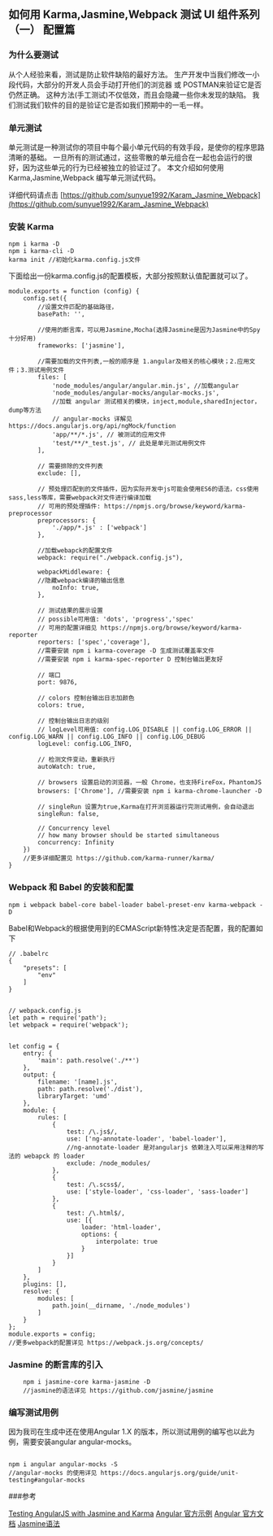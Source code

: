 ## 如何用 Karma,Jasmine,Webpack 测试 UI 组件系列 （一） 配置篇

### 为什么要测试

从个人经验来看，测试是防止软件缺陷的最好方法。
生产开发中当我们修改一小段代码，大部分的开发人员会手动打开他们的浏览器 或 POSTMAN来验证它是否仍然正确。
这种方法(手工测试)不仅低效，而且会隐藏一些你未发现的缺陷。
我们测试我们软件的目的是验证它是否如我们预期中的一毛一样。

### 单元测试

单元测试是一种测试你的项目中每个最小单元代码的有效手段，是使你的程序思路清晰的基础。
一旦所有的测试通过，这些零散的单元组合在一起也会运行的很好，因为这些单元的行为已经被独立的验证过了。
本文介绍如何使用 Karma,Jasmine,Webpack 编写单元测试代码。

详细代码请点击 [https://github.com/sunyue1992/Karam_Jasmine_Webpack](https://github.com/sunyue1992/Karam_Jasmine_Webpack)

### 安装 Karma

```
npm i karma -D
npm i karma-cli -D
karma init //初始化karma.config.js文件
```

下面给出一份karma.config.js的配置模板，大部分按照默认值配置就可以了。

```
module.exports = function (config) {
    config.set({
        //设置文件匹配的基础路径，
        basePath: '', 
        
        //使用的断言库，可以用Jasmine,Mocha(选择Jasmine是因为Jasmine中的Spy十分好用)
        frameworks: ['jasmine'],
        
        //需要加载的文件列表,一般的顺序是 1.angular及相关的核心模块；2.应用文件；3.测试用例文件
        files: [
            'node_modules/angular/angular.min.js', //加载angular
            'node_modules/angular-mocks/angular-mocks.js', 
            //加载 angular 测试相关的模块，inject,module,sharedInjector，dump等方法
            // angular-mocks 详解见 https://docs.angularjs.org/api/ngMock/function
            'app/**/*.js', // 被测试的应用文件
            'test/**/*_test.js', // 此处是单元测试用例文件
        ],

        // 需要排除的文件列表
        exclude: [],

        // 预处理匹配到的文件插件，因为实际开发中js可能会使用ES6的语法，css使用sass,less等库，需要webpack对文件进行编译加载
        // 可用的预处理插件: https://npmjs.org/browse/keyword/karma-preprocessor
        preprocessors: {
            './app/*.js' : ['webpack']
        },
        
        //加载webapck的配置文件
        webpack: require("./webpack.config.js"),
        
        webpackMiddleware: {
        //隐藏webpack编译的输出信息
            noInfo: true,
        },
        
        // 测试结果的展示设置
        // possible可用值: 'dots', 'progress','spec'
        // 可用的配置详细见 https://npmjs.org/browse/keyword/karma-reporter
        reporters: ['spec','coverage'], 
        //需要安装 npm i karma-coverage -D 生成测试覆盖率文件
        //需要安装 npm i karma-spec-reporter D 控制台输出更友好
        
        // 端口
        port: 9876,
        
        // colors 控制台输出日志加颜色
        colors: true,
        
        // 控制台输出日志的级别
        // logLevel可用值: config.LOG_DISABLE || config.LOG_ERROR || config.LOG_WARN || config.LOG_INFO || config.LOG_DEBUG
        logLevel: config.LOG_INFO,
        
        // 检测文件变动，重新执行
        autoWatch: true,
        
        // browsers 设置启动的浏览器，一般 Chrome，也支持FireFox，PhantomJS
        browsers: ['Chrome'], //需要安装 npm i karma-chrome-launcher -D
        
        // singleRun 设置为true,Karma在打开浏览器运行完测试用例，会自动退出
        singleRun: false,
        
        // Concurrency level
        // how many browser should be started simultaneous
        concurrency: Infinity
    })
    //更多详细配置见 https://github.com/karma-runner/karma/
}

```


### Webpack 和 Babel 的安装和配置

```
npm i webpack babel-core babel-loader babel-preset-env karma-webpack -D
```
Babel和Webpack的根据使用到的ECMAScript新特性决定是否配置，我的配置如下
```
// .babelrc
{
    "presets": [
        "env"
    ]
}


// webpack.config.js
let path = require('path');
let webpack = require('webpack');


let config = {
    entry: {
        'main': path.resolve('./**')
    },
    output: {
        filename: '[name].js',
        path: path.resolve('./dist'),
        libraryTarget: 'umd'
    },
    module: {
        rules: [
            {
                test: /\.js$/,
                use: ['ng-annotate-loader', 'babel-loader'],
                //ng-annotate-loader 是对angularjs 依赖注入可以采用注释的写法的 webapck 的 loader
                exclude: /node_modules/
            },
            {
                test: /\.scss$/,
                use: ['style-loader', 'css-loader', 'sass-loader']
            },
            {
                test: /\.html$/,
                use: [{
                    loader: 'html-loader',
                    options: {
                        interpolate: true
                    }
                }]
            }
        ]
    },
    plugins: [],
    resolve: {
        modules: [
            path.join(__dirname, './node_modules')
        ]
    }
};
module.exports = config;
//更多webpack的配置详见 https://webpack.js.org/concepts/
```

### Jasmine 的断言库的引入

```
    npm i jasmine-core karma-jasmine -D
    //jasmine的语法详见 https://github.com/jasmine/jasmine
```

### 编写测试用例

因为我司在生成中还在使用Angular 1.X 的版本，所以测试用例的编写也以此为例，需要安装angular angular-mocks。
```

npm i angular angular-mocks -S
//angular-mocks 的使用详见 https://docs.angularjs.org/guide/unit-testing#angular-mocks

```


###参考

[Testing AngularJS with Jasmine and Karma](https://scotch.io/tutorials/testing-angularjs-with-jasmine-and-karma-part-1)
[Angular 官方示例](https://github.com/angular/angular-seed)
[Angular 官方文档](https://docs.angularjs.org/guide/unit-testing)
[Jasmine语法](http://keenwon.com/1218.html)